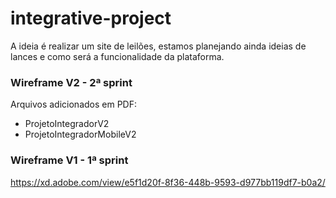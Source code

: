 # integrative-project

A ideia é realizar um site de leilões, estamos planejando ainda ideias de lances e como será a funcionalidade da plataforma.


<h3>Wireframe V2 - 2ª sprint</h3>

Arquivos adicionados em PDF:
- ProjetoIntegradorV2
- ProjetoIntegradorMobileV2


<h3>Wireframe V1 - 1ª sprint</h3>

https://xd.adobe.com/view/e5f1d20f-8f36-448b-9593-d977bb119df7-b0a2/

